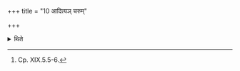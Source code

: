 +++
title = "10 आदित्यञ् चरुम्"

+++

<details><summary>थिते</summary>

10. (He offers) rice-pap to Aditi.[^1]   

[^1]: Cp. XIX.5.5-6.   
</details>
